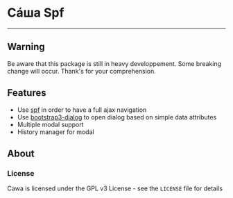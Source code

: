 # Сáша Spf
-----

## Warning
Be aware that this package is still in heavy developpement.
Some breaking change will occur. Thank's for your comprehension.

## Features
* Use [spf](https://github.com/youtube/spfjs) in order to have a full ajax navigation
* Use [bootstrap3-dialog](https://github.com/nakupanda/bootstrap3-dialog) to open dialog based on simple data attributes 
* Multiple modal support 
* History manager for modal 

## About

### License

Cawa is licensed under the GPL v3 License - see the `LICENSE` file for details
